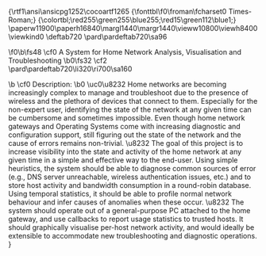 {\rtf1\ansi\ansicpg1252\cocoartf1265
{\fonttbl\f0\froman\fcharset0 Times-Roman;}
{\colortbl;\red255\green255\blue255;\red15\green112\blue1;}
\paperw11900\paperh16840\margl1440\margr1440\vieww10800\viewh8400\viewkind0
\deftab720
\pard\pardeftab720\sa96

\f0\b\fs48 \cf0 A System for Home Network Analysis, Visualisation and Troubleshooting
\b0\fs32 \cf2 \
\pard\pardeftab720\li320\ri700\sa160

\b \cf0 Description:
\b0  \uc0\u8232 Home networks are becoming increasingly complex to manage and troubleshoot due to the presence of wireless and the plethora of devices that connect to them. Especially for the non-expert user, identifying the state of the network at any given time can be cumbersome and sometimes impossible. Even though home network gateways and Operating Systems come with increasing diagnostic and configuration support, still figuring out the state of the network and the cause of errors remains non-trivial. \u8232 The goal of this project is to increase visibility into the state and activity of the home network at any given time in a simple and effective way to the end-user. Using simple heuristics, the system should be able to diagnose common sources of error (e.g., DNS server unreachable, wireless authentication issues, etc.) and to store host activity and bandwidth consumption in a round-robin database. Using temporal statistics, it should be able to profile normal network behaviour and infer causes of anomalies when these occur. \u8232 The system should operate out of a general-purpose PC attached to the home gateway, and use callbacks to report usage statistics to trusted hosts. It should graphically visualise per-host network activity, and would ideally be extensible to accommodate new troubleshooting and diagnostic operations. }